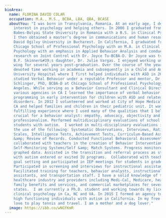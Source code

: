 ```yaml
---
bioArea:
  name: FLORINA DAVID COLAR
  occupation: M.A., M.S., BCBA, LBA, QBA, BCASE
  aboutYou: "I was born in Transylvania, Romania. At an early age, I developed an
    interest in psychology and helping others. In 2006 I graduated from
    Babes-Bolyai State University in Romania with a B.S. in Clinical Psychology.
    I then obtained a master’s degree in communications and human resources at
    David Ogilvy University in Bucharest. In California, I graduated from the
    Chicago School of Professional Psychology with an M.A. in Clinical
    Psychology with an emphasis in Applied Behavior Analysis and conducted
    research on Joint Control with Dr. Joyce Tu-BCBA-D. Dr Joyce was trained by
    B.F. Skinner&#39;s daughter, Dr. Julie Vargas. I enjoyed working under her
    wing for several years post-graduation. Over the course of the years, I
    devoted time working in academia and subsequently in a Child and Adolescent
    University Hospital where I first helped individuals with ASD in 2004. I
    studied Verbal Behavior under a reputable Professor and mentor, Dr. Hank
    Schlinger, PhD, BCBA-D at Chicago School of Professional Psychology, Los
    Angeles. While serving as a Behavior Consultant and Clinical Director at
    various agencies in CA I learned the importance of verbal behavior
    programming in early intervention for children with ASD and related
    disorders. In 2012 I volunteered and worked at City of Hope Medical Center,
    CA and helped families and children in their pediatric unit. It was a
    fulfilling experience where I used many of the qualities that I believe are
    crucial for a behavior analyst: empathy, advocacy, objectivity and
    professionalism. Performed multidisciplinary evaluations of school age
    students with autism.  I worked in multi-disciplinary evaluations including
    the use of the following: Systematic Observations, Interviews, Rating
    Scales, Intelligence Tests, Achievement Tests, Curriculum-Based Assessments,
    &amp; Review of Records. Conducted Functional Behavioral Assessments and
    collaborated with teachers in the creation of Behavior Intervention Plans,
    Self-Monitoring Systems/Self &amp; Match Systems. Progress monitored &amp;
    graphed data. Assisted in the transition and referral process as students
    with autism entered or exited IU programs.  Collaborated with teachers in
    goal setting and participated in IEP meetings for students in grades K-12. 
    Participated in screening and interviews for instructional assistants.
    Facilitated training for teachers, behavior analysts, instructional
    assistants, and transportation staff. I have a solid knowledge of the
    healthcare industry and providers including Medi-Cal, Medicare, healthy
    family benefits and services, and commercial marketplaces for several
    states.  I am currently a Ph.D. student and working towards my licensure in
    clinical psychology in Ca, NC and VA. In 2015 I formed an agency to serve
    high functioning individuals with autism in California. In my free time, I
    love to play tennis and travel. I am a mother and a dog lover."
  image: https://ibb.co/wNGYKmR
---
```

